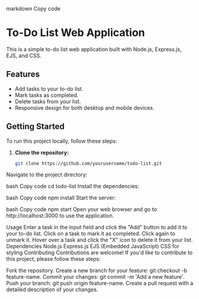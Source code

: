 markdown
Copy code
# To-Do List Web Application


This is a simple to-do list web application built with Node.js, Express.js, EJS, and CSS.

## Features

- Add tasks to your to-do list.
- Mark tasks as completed.
- Delete tasks from your list.
- Responsive design for both desktop and mobile devices.

## Getting Started

To run this project locally, follow these steps:

1. **Clone the repository:**

   ```bash
   git clone https://github.com/yourusername/todo-list.git
Navigate to the project directory:

bash
Copy code
cd todo-list
Install the dependencies:

bash
Copy code
npm install
Start the server:

bash
Copy code
npm start
Open your web browser and go to http://localhost:3000 to use the application.

Usage
Enter a task in the input field and click the "Add" button to add it to your to-do list.
Click on a task to mark it as completed. Click again to unmark it.
Hover over a task and click the "X" icon to delete it from your list.
Dependencies
Node.js
Express.js
EJS (Embedded JavaScript)
CSS for styling
Contributing
Contributions are welcome! If you'd like to contribute to this project, please follow these steps:

Fork the repository.
Create a new branch for your feature: git checkout -b feature-name.
Commit your changes: git commit -m 'Add a new feature'.
Push your branch: git push origin feature-name.
Create a pull request with a detailed description of your changes.
